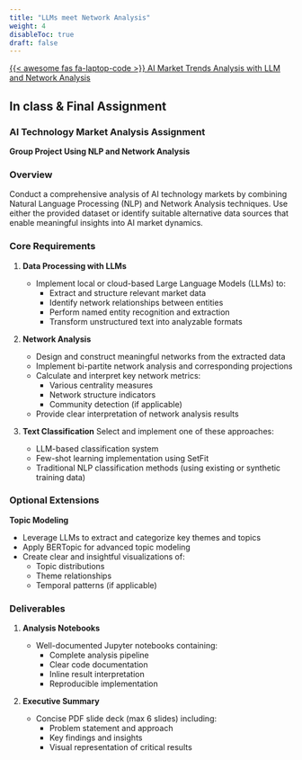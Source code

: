 ```yaml
---
title: "LLMs meet Network Analysis"
weight: 4
disableToc: true
draft: false
---
```



[{{< awesome fas fa-laptop-code >}} AI Market Trends Analysis with LLM and Network Analysis](https://colab.research.google.com/github/aaubs/ds-master/blob/main/notebooks/M2_LLM_graph_extract.ipynb)


## In class & Final Assignment

### AI Technology Market Analysis Assignment
**Group Project Using NLP and Network Analysis**

### Overview
Conduct a comprehensive analysis of AI technology markets by combining Natural Language Processing (NLP) and Network Analysis techniques. Use either the provided dataset or identify suitable alternative data sources that enable meaningful insights into AI market dynamics.

### Core Requirements

1. **Data Processing with LLMs**
   - Implement local or cloud-based Large Language Models (LLMs) to:
     - Extract and structure relevant market data
     - Identify network relationships between entities
     - Perform named entity recognition and extraction
     - Transform unstructured text into analyzable formats

2. **Network Analysis**
   - Design and construct meaningful networks from the extracted data
   - Implement bi-partite network analysis and corresponding projections
   - Calculate and interpret key network metrics:
     - Various centrality measures
     - Network structure indicators
     - Community detection (if applicable)
   - Provide clear interpretation of network analysis results

3. **Text Classification**
   Select and implement one of these approaches:
   - LLM-based classification system
   - Few-shot learning implementation using SetFit
   - Traditional NLP classification methods (using existing or synthetic training data)

### Optional Extensions

**Topic Modeling**
- Leverage LLMs to extract and categorize key themes and topics
- Apply BERTopic for advanced topic modeling
- Create clear and insightful visualizations of:
  - Topic distributions
  - Theme relationships
  - Temporal patterns (if applicable)

### Deliverables
1. **Analysis Notebooks**
   - Well-documented Jupyter notebooks containing:
     - Complete analysis pipeline
     - Clear code documentation
     - Inline result interpretation
     - Reproducible implementation

2. **Executive Summary**
   - Concise PDF slide deck (max 6 slides) including:
     - Problem statement and approach
     - Key findings and insights
     - Visual representation of critical results

